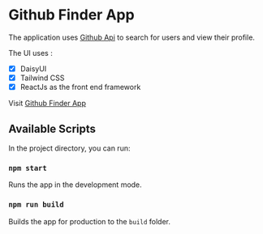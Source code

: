 # Github Finder App

The application uses [Github Api](https://api.github.com) to search for users and view their profile.

The UI uses :

- [x] DaisyUI
- [x] Tailwind CSS
- [x] ReactJs as the front end framework

Visit [Github Finder App](https://github-finder-app-react-five.vercel.app/)

## Available Scripts

In the project directory, you can run:

### `npm start`
Runs the app in the development mode.


### `npm run build`
Builds the app for production to the `build` folder.
